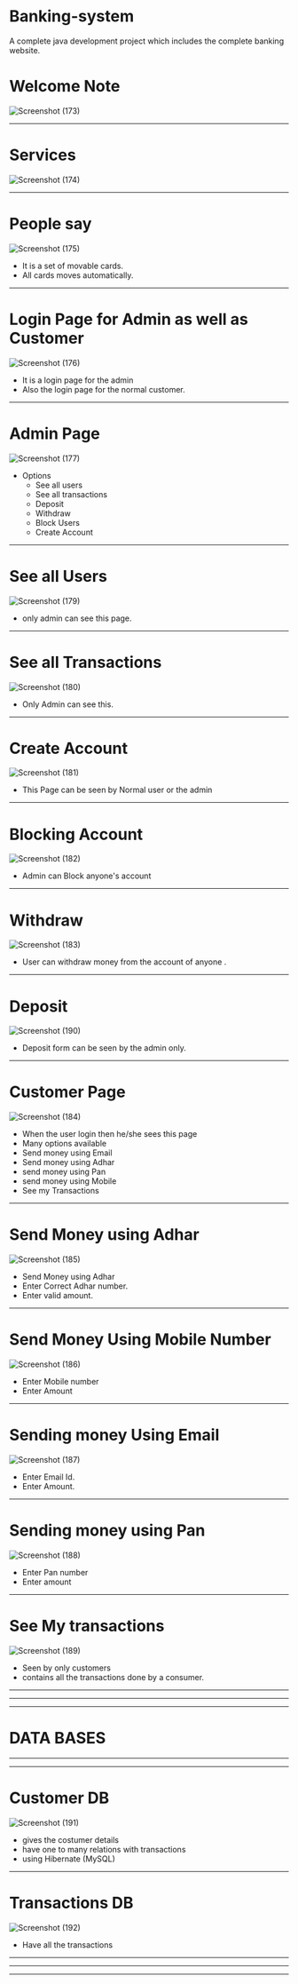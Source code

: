 # Banking-system
A complete java development project which includes the complete banking website.

<h1>Welcome Note</h1>

![Screenshot (173)](https://user-images.githubusercontent.com/59319068/122703714-d1eb6580-d26f-11eb-9813-5d29b7da133e.png)

***


<h1>Services</h1>

![Screenshot (174)](https://user-images.githubusercontent.com/59319068/122703953-46260900-d270-11eb-8cbe-0ff1391f3a94.png)

***

<h1>People say</h1>

![Screenshot (175)](https://user-images.githubusercontent.com/59319068/122704220-dc5a2f00-d270-11eb-8dca-11a63e319f92.png)

* It is a set of movable cards.
* All cards moves automatically.

***

<h1>Login Page for Admin as well as Customer</h1>
  
  ![Screenshot (176)](https://user-images.githubusercontent.com/59319068/122705386-3e1b9880-d273-11eb-9a5e-072d7b74ab65.png)

* It is a login page for the admin
* Also the login page for the normal customer.

***

<h1>Admin Page</h1>



![Screenshot (177)](https://user-images.githubusercontent.com/59319068/122705827-1842c380-d274-11eb-969f-06ddb36e7e8a.png)


* Options
  * See all users
  * See all transactions
  * Deposit 
  * Withdraw
  * Block Users
  * Create Account
 
 *** 
 
 <h1>See all Users</h1>
 
 ![Screenshot (179)](https://user-images.githubusercontent.com/59319068/122706134-de25f180-d274-11eb-9acb-177afed9262b.png)

* only admin can see this page.

***

<h1>See all Transactions</h1>


![Screenshot (180)](https://user-images.githubusercontent.com/59319068/122706328-568cb280-d275-11eb-9b6f-834555126b10.png)

* Only Admin can see this.

***

<h1>Create Account</h1>

![Screenshot (181)](https://user-images.githubusercontent.com/59319068/122706883-7b355a00-d276-11eb-808c-9f0f2628c95b.png)

* This Page can be seen by Normal user or the admin

***
<h1>Blocking Account</h1>


![Screenshot (182)](https://user-images.githubusercontent.com/59319068/122706979-b6378d80-d276-11eb-9276-7114049cb23f.png)

* Admin can Block anyone's account

***
 
<h1>Withdraw</h1> 

![Screenshot (183)](https://user-images.githubusercontent.com/59319068/122707123-fbf45600-d276-11eb-86af-22c94a0547ad.png)


* User can withdraw money from the account of anyone .

***

<h1>Deposit</h1>

![Screenshot (190)](https://user-images.githubusercontent.com/59319068/122707529-cef47300-d277-11eb-8e85-d850c80d6ae0.png)

* Deposit form can be seen by the admin only.


***


<h1>Customer Page</h1>

![Screenshot (184)](https://user-images.githubusercontent.com/59319068/122707709-2abefc00-d278-11eb-99a3-3c9fccf6f667.png)

* When the user login then he/she sees this page
* Many options available
* Send money using Email
* Send money using Adhar
* send money using Pan
* send money using Mobile
* See my Transactions

***

<h1>Send Money using Adhar</h1>

![Screenshot (185)](https://user-images.githubusercontent.com/59319068/122707919-a15bf980-d278-11eb-856e-5d8aff129d9e.png)

* Send Money using Adhar
* Enter Correct Adhar number.
* Enter valid amount.

***

<h1>Send Money Using Mobile Number</h1>

![Screenshot (186)](https://user-images.githubusercontent.com/59319068/122708056-e718c200-d278-11eb-86a8-4662698f9018.png)

* Enter Mobile number
* Enter Amount


***


<h1>Sending money Using Email</h1>

![Screenshot (187)](https://user-images.githubusercontent.com/59319068/122708148-1af3e780-d279-11eb-958a-62faca9ccd81.png)

* Enter Email Id.
* Enter Amount.
***

<h1>Sending money using Pan</h1>

![Screenshot (188)](https://user-images.githubusercontent.com/59319068/122708281-71612600-d279-11eb-9403-f0611cec2485.png)

* Enter Pan number
* Enter amount

***

<h1>See My transactions</h1>

![Screenshot (189)](https://user-images.githubusercontent.com/59319068/122708487-e9c7e700-d279-11eb-88a2-17eeafeee3e8.png)


* Seen by only customers
* contains all the transactions done by a consumer.

***

***
***

<h1>DATA BASES</h1>

***
***

<h1>Customer DB</h1>


![Screenshot (191)](https://user-images.githubusercontent.com/59319068/122708612-2f84af80-d27a-11eb-9000-0e0c80c8c944.png)


* gives the costumer details
* have one to many relations with transactions
* using Hibernate (MySQL)

***

<h1>Transactions DB</h1>

![Screenshot (192)](https://user-images.githubusercontent.com/59319068/122708686-5c38c700-d27a-11eb-8aad-d66191282afe.png)


* Have all the transactions 

***
***
***
